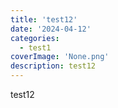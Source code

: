 ```yaml
---
title: 'test12'
date: '2024-04-12'
categories:
  - test1
coverImage: 'None.png'
description: test12
---
```


test12

